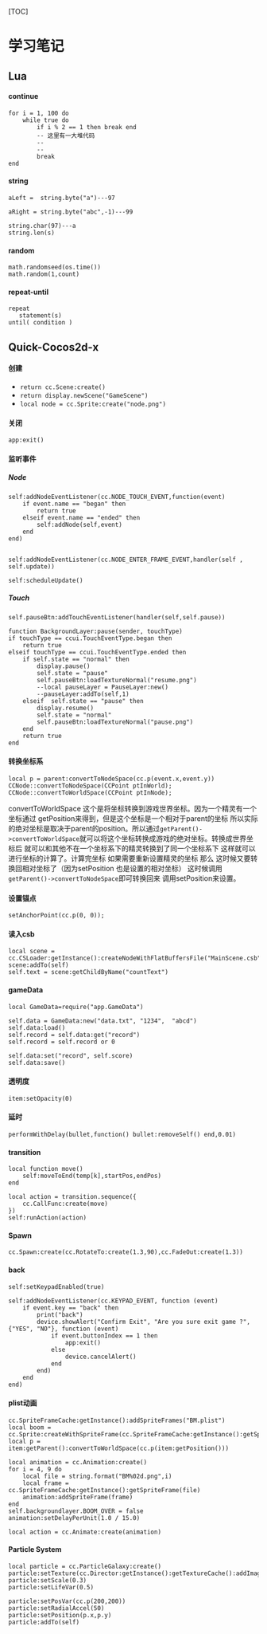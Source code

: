 [TOC]

# 学习笔记

## Lua
#### continue
    for i = 1, 100 do
        while true do
            if i % 2 == 1 then break end
            -- 这里有一大堆代码
            --
            --
            break
    end

#### string
    aLeft =  string.byte("a")---97
     
    aRight = string.byte("abc",-1)---99

    string.char(97)---a
    string.len(s)

#### random
    math.randomseed(os.time())
    math.random(1,count)

#### repeat-until
    repeat
       statement(s)
    until( condition )
## Quick-Cocos2d-x

#### 创建
* `return cc.Scene:create()`
* `return display.newScene("GameScene")`
* `local node = cc.Sprite:create("node.png")`

#### 关闭
    app:exit()

#### 监听事件
##### Node

    self:addNodeEventListener(cc.NODE_TOUCH_EVENT,function(event)
        if event.name == "began" then
            return true
        elseif event.name == "ended" then
            self:addNode(self,event)
        end
    end)


    self:addNodeEventListener(cc.NODE_ENTER_FRAME_EVENT,handler(self , self.update))

    self:scheduleUpdate()

##### Touch

    self.pauseBtn:addTouchEventListener(handler(self,self.pause))

    function BackgroundLayer:pause(sender, touchType)
    if touchType == ccui.TouchEventType.began then
        return true
    elseif touchType == ccui.TouchEventType.ended then
        if self.state == "normal" then
            display.pause()
            self.state = "pause"
            self.pauseBtn:loadTextureNormal("resume.png")
            --local pauseLayer = PauseLayer:new()
            --pauseLayer:addTo(self,1)
        elseif  self.state == "pause" then
            display.resume()
            self.state = "normal"
            self.pauseBtn:loadTextureNormal("pause.png")      
        end
        return true
    end  

#### 转换坐标系
    local p = parent:convertToNodeSpace(cc.p(event.x,event.y))
    CCNode::convertToNodeSpace(CCPoint ptInWorld);
    CCNode::convertToWorldSpace(CCPoint ptInNode);
    
convertToWorldSpace 这个是将坐标转换到游戏世界坐标。因为一个精灵有一个坐标通过 getPosition来得到，但是这个坐标是一个相对于parent的坐标 所以实际的绝对坐标是取决于parent的position。所以通过`getParent()->convertToWorldSpace`就可以将这个坐标转换成游戏的绝对坐标。转换成世界坐标后 就可以和其他不在一个坐标系下的精灵转换到了同一个坐标系下 这样就可以进行坐标的计算了。计算完坐标 如果需要重新设置精灵的坐标 那么 这时候又要转换回相对坐标了（因为setPosition 也是设置的相对坐标） 这时候调用`getParent()->convertToNodeSpace`即可转换回来 调用setPosition来设置。

#### 设置锚点
    setAnchorPoint(cc.p(0, 0));

#### 读入csb
    local scene = cc.CSLoader:getInstance():createNodeWithFlatBuffersFile("MainScene.csb")
    scene:addTo(self)
    self.text = scene:getChildByName("countText")

#### gameData
    local GameData=require("app.GameData")

    self.data = GameData:new("data.txt", "1234",  "abcd")
    self.data:load()
    self.record = self.data:get("record")
    self.record = self.record or 0

    self.data:set("record", self.score)
    self.data:save()


#### 透明度
    item:setOpacity(0)

#### 延时
    performWithDelay(bullet,function() bullet:removeSelf() end,0.01)

#### transition
    local function move()
        self:moveToEnd(temp[k],startPos,endPos)
    end
                    
    local action = transition.sequence({
        cc.CallFunc:create(move)
    })
    self:runAction(action)

#### Spawn
    cc.Spawn:create(cc.RotateTo:create(1.3,90),cc.FadeOut:create(1.3))

#### back
    self:setKeypadEnabled(true)
    
    self:addNodeEventListener(cc.KEYPAD_EVENT, function (event)  
        if event.key == "back" then  
            print("back")  
            device.showAlert("Confirm Exit", "Are you sure exit game ?", {"YES", "NO"}, function (event)  
                if event.buttonIndex == 1 then  
                    app:exit()
                else  
                    device.cancelAlert()   
                end  
            end) 
        end        
    end)

#### plist动画

    cc.SpriteFrameCache:getInstance():addSpriteFrames("BM.plist")
    local boom = cc.Sprite:createWithSpriteFrame(cc.SpriteFrameCache:getInstance():getSpriteFrame("BM04.png"))
    local p = item:getParent():convertToWorldSpace(cc.p(item:getPosition()))

    local animation = cc.Animation:create()
    for i = 4, 9 do
        local file = string.format("BM%02d.png",i)
        local frame = cc.SpriteFrameCache:getInstance():getSpriteFrame(file)
        animation:addSpriteFrame(frame)
    end
    self.backgroundlayer.BOOM_OVER = false
    animation:setDelayPerUnit(1.0 / 15.0)

    local action = cc.Animate:create(animation)

#### Particle System
    local particle = cc.ParticleGalaxy:create()
    particle:setTexture(cc.Director:getInstance():getTextureCache():addImage("gray.png"))
    particle:setScale(0.3)
    particle:setLifeVar(0.5)
    
    particle:setPosVar(cc.p(200,200))
    particle:setRadialAccel(50)
    particle:setPosition(p.x,p.y)
    particle:addTo(self)